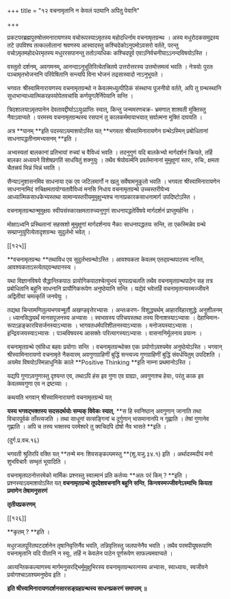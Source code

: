 +++
title = "१२ वचनामृतानि न केवलं पठ्यानि अपितु पेयानि"

+++

प्रकटपरब्रह्मपुरुषोत्तमनारायणस्य वचोरूपस्याऽमृतस्य महोदधिर्नाम वचनामृतग्रन्थः । अस्य मधुरोदकसमुद्रस्य तटे उपविश्य तत्कल्लोलानां श्रवणस्य आस्वादस्तु कश्चिदेकोऽनुपमोऽवसरो वर्तते, परन्तु वचोऽमृतमहोदधेरमृतस्य मधुररसपानन्तु ततोऽप्यधिकः कश्चिदपूर्व एवाऽनिर्वचनीयाऽऽनन्दविषयोऽस्ति ।

वस्तुतो दर्शनम्, अवगमनम्, आनन्दाऽनुभूतिरित्येतत्त्रितये उत्तरोत्तरस्य उत्तमोत्तमत्वं भवति । नेत्रयोः पुरतः पञ्चामृतभोजनानि परिवेषितानि सन्त्यपि विना भोजनं तद्रसास्वादो नाऽनुभूयते ।

भगवतः श्रीस्वामिनारायणस्य वचनामृतग्रन्थो न केवलमध्युत्पीठिकं संस्थाप्य पूजनीयो वर्तते, अपि तु ग्रन्थस्थानि सुधाभान्याध्यात्मिकरहस्योपेतवचांसि कर्णयुगलैर्निपेयानि सन्ति ।

त्रिदशालयाऽमृतपानेन देवतावद्दीर्घाऽऽयुःप्राप्तिः स्यात्, किन्तु जन्ममरणचक्र- भ्रमणात् शाश्वती मुक्तिस्तु नैवाऽवाप्यते । परमस्य वचनामृतग्रन्थस्य रसपानं तु कालकर्ममायाभयात् सर्वात्मना मुक्तिं दापयति ।

अत्र **पानम् **इति पदस्याऽयमाशयोऽस्ति यत् **भगवता श्रीस्वामिनारायणेन ग्रन्थेऽस्मिन् प्रबोधितानां साधनापद्धतीनामभ्यसनम् **इति ।

अभ्यस्यतां बालकानां प्रतिभायां रुच्यां च वैविध्यं भवति । तदनुगुणं यदि बालकेभ्यो मार्गदर्शनं क्रियते, तर्हि बालका अध्ययने विशेषप्रगतिं साधयितुं शक्नुयुः । तथैव श्रेयोवर्त्मनि प्रवर्तमानानां मुमुक्षूणां स्तरः, रुचिः, क्षमता चैतत्त्रयं भिन्नं भिन्नं भवति ।

सैन्याऽनुशासनमिव साधनाया एक एव जटिलमार्गो न खलु सर्वेषामनुकूलो भवति । भगवता श्रीस्वामिनारायणेन साधनानामिदं रुचिक्षमतायोग्यतावैविध्यं मनसि निधाय वचनामृतग्रन्थे उच्चस्तरीयेभ्य आध्यात्मिकसाधकेभ्यस्तथा सामान्यस्तरीयमुमुक्षुभ्यश्च नानाप्रकारकसाधनामार्ग उपदिष्टोऽस्ति ।

वचनामृतग्रन्थान्मुमुक्षवः स्वीयसंस्कारक्षमतारुच्यनुगुणं साधनापद्धतेर्विषये मार्गदर्शनं प्राप्तुमर्हन्ति ।

मोक्षाऽध्वनि प्रस्थितानां सहस्रशो मुमुक्षूणां मार्गदर्शनाय नैकाः साधनापद्धतयः सन्ति, ता एकस्मिन्नेव ग्रन्थे सम्प्राप्नुयुरित्येतादृशग्रन्थः सुदुर्लभो भवेत् ।

[[१२५]]

**वचनामृतग्रन्थः **तथाविध एव सुदुर्लभग्रन्थोऽस्ति । आवश्यकता केवलम् एतद्ग्रन्थपाठस्य नास्ति, आवश्यकताऽस्त्येतद्ग्रन्थपानस्य ।

यथा विज्ञानविषये सैद्धान्तिकपाठः प्रायोगिकपाठश्चेत्युभयं युगपत्प्रचलति तथैव वचनामृतग्रन्थपाठेन सह तत्र प्रबोधितानि बहूनि साधनानि प्रायौगिकरूपेण अनुष्ठेयानि सन्ति । यद्येवं भवेत्तर्हि वचनामृतान्यस्मज्जीवने अद्वितीयां चमत्कृतिं जनयेयुः ।

तद्यथा चिन्तामणितुल्यभगवन्मूर्तौ अखण्डवृत्तेरभ्यासः । अन्तःकरण- विशुद्ध्यर्थम् आहारविहारशुद्धेः अनुशीलनम् । ध्यानसिद्ध्यर्थं मानसपूजनस्य अभ्यासः । स्वभावस्य परिचयस्तथा तस्य विनाशस्याऽभ्यासः । देहाभिमान- रूपाऽहङ्कारविसर्जनस्याऽभ्यासः । भागवतधर्मपरिशीलनस्याऽभ्यासः । मनोजयस्याऽभ्यासः । इन्द्रियजयस्याऽभ्यासः । पञ्चविषयस्य आसक्तेः परित्यागस्याऽभ्यासः । वासनानिर्मूलनाय प्रयत्नः ।

वचनामृतग्रन्थे एवंविधा बहवः प्रयोगाः सन्ति । वचनामृतग्रन्थोक्त एकः प्रयोगोऽवश्यमेव अनुष्ठेयोऽस्ति । भगवान् श्रीस्वामिनारायणो वचनामृते नैकवारम् अवगुणग्राहिणीं बुद्धिं सन्त्यज्य गुणग्राहिणीं बुद्धिं संवर्धयितुम् उपदिशति । अयमेव विषयोऽस्मिन्नाधुनिके काले **Positive Thinking **इति नाम्ना प्रथमानोऽस्ति ।

यद्यपि गुणाऽवगुणास्तु दृश्यन्त एव, तथाऽपि हंस इव गुणा एव ग्राह्याः, अवगुणाश्च हेयाः, परंतु काक इव केवलमवगुणा एव न द्रष्टव्याः ।

कथयति भगवान् श्रीस्वामिनारायणो वचनामृतग्रन्थे यत्

**यस्य भगवद्भक्तस्य सदसदर्थयोः सम्यक् विवेकः स्यात्**,  **स हि स्वनिष्ठान् अवगुणान् जानाति तथा विचारपूर्वकं ताँस्त्यजति । तथा साधूनां सत्सङ्गिनां च दुर्गुणान् भासमानानपि न गृह्णाति । तेषां गुणानेव गृह्णाति । अपि च तस्य भक्तस्य परमेश्वरे तु क्वचिदपि दोषो नैव भासते **इति ।

(दुर्ग.प्र.वच.१६)

भगवती श्रुतिरपि वक्ति यत् **तन्मे मनः शिवसङ्कल्पमस्तु **(शु.यजु.३४.१) इति । अर्थादस्मदीयं मनो शुभविचारैः सम्भृतं भूयादिति ।

वचनामृतपठनोत्तरमेको मार्मिकः प्रश्नस्तु स्वात्मानं प्रति कर्तव्यः **अतः परं किम् ? **इति । प्रश्नस्याऽयमाशयोऽस्ति यत् **वचनामृतग्रन्थे तूपदेशवचनानि बहूनि सन्ति**,  **किन्त्वस्मज्जीवनेऽस्माभिः कियता प्रमाणेन तेषामनुसरणं**

**तृतीयप्रकरणम्**

[[१२६]]

**कृतम् ? **इति ।

मधुरजलपूरितघटदर्शनेन तृषानिवृत्तिर्नैव भवति, तन्निवृत्तिस्तु जलपानेनैव भवति । तथैव परमपीयूषरूपाणि वचनामृतानि यदि पीतानि न स्युः, तर्हि न केवलेन पाठेन पूर्णरूपेण साफल्यमवाप्यते ।

आत्यन्तिककल्याणस्य मार्गमनुसरद्भिर्मुमुक्षुभिरस्य वचनामृतग्रन्थरत्नस्य अभ्यासः, स्वाध्यायः, स्वजीवने प्रयोगश्चाऽवश्यमनुष्ठेय इति ।

**इति श्रीस्वामिनारायणदर्शनसारसङ्ग्रहग्रन्थस्य साधनप्रकरणं समाप्तम् ॥**
